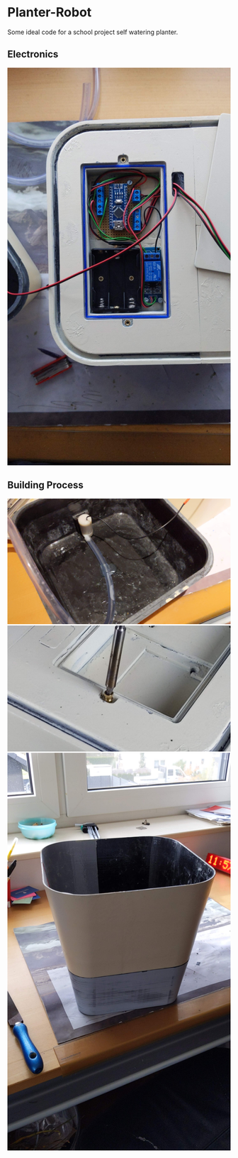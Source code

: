 # Planter-Robot

Some ideal code for a school project self watering planter.

## Electronics
<img src="https://github.com/18Markus1984/Planter-Robot/blob/Markus/images/PXL_20201122_101750184.jpg" width="800">

## Building Process
<img src="https://github.com/18Markus1984/Planter-Robot/blob/Markus/images/PXL_20201124_170644556.jpg" width="800">
<img src="https://github.com/18Markus1984/Planter-Robot/blob/Markus/images/PXL_20201121_204808374.jpg" width="800">
<img src="https://github.com/18Markus1984/Planter-Robot/blob/Markus/images/PXL_20201121_105759886.jpg" width="800">
